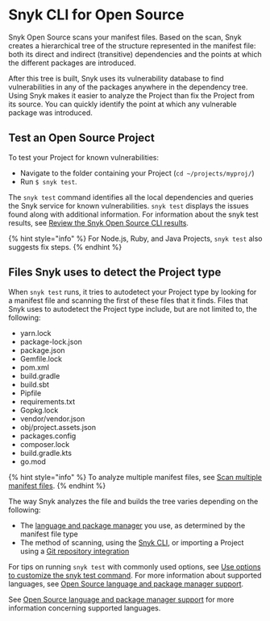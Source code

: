 # Snyk CLI for Open Source

Snyk Open Source scans your manifest files. Based on the scan, Snyk creates a hierarchical tree of the structure represented in the manifest file: both its direct and indirect (transitive) dependencies and the points at which the different packages are introduced.

After this tree is built, Snyk uses its vulnerability database to find vulnerabilities in any of the packages anywhere in the dependency tree. Using Snyk makes it easier to analyze the Project than fix the Project from its source. You can quickly identify the point at which any vulnerable package was introduced.

## Test an Open Source Project

To test your Project for known vulnerabilities:

* Navigate to the folder containing your Project (`cd ~/projects/myproj/`)
* Run `$ snyk test`.

The `snyk test` command identifies all the local dependencies and queries the Snyk service for known vulnerabilities. `snyk test` displays the issues found along with additional information. For information about the snyk test results, see [Review the Snyk Open Source CLI results](review-the-snyk-open-source-cli-results.md).

{% hint style="info" %}
For Node.js, Ruby, and Java Projects, `snyk test` also suggests fix steps.
{% endhint %}

## Files Snyk uses to detect the Project type

When `snyk test` runs, it tries to autodetect your Project type by looking for a manifest file and scanning the first of these files that it finds. Files that Snyk uses to autodetect the Project type include, but are not limited to, the following:

* yarn.lock
* package-lock.json
* package.json
* Gemfile.lock
* pom.xml
* build.gradle
* build.sbt
* Pipfile
* requirements.txt
* Gopkg.lock
* vendor/vendor.json
* obj/project.assets.json
* packages.config
* composer.lock
* build.gradle.kts
* go.mod

{% hint style="info" %}
To analyze multiple manifest files, see [Scan multiple manifest files](use-options-to-customize-the-snyk-test-command.md#scan-multiple-manifest-files).
{% endhint %}

The way Snyk analyzes the file and builds the tree varies depending on the following:

* The [language and package manager](../../../scan-using-snyk/supported-languages-and-frameworks/supported-languages-frameworks-and-feature-availability-overview.md) you use, as determined by the manifest file type
* The method of scanning, using the [Snyk CLI](../../), or importing a Project using a [Git repository integration](../../../integrate-with-snyk/git-repositories-scms-integrations-with-snyk/)

For tips on running `snyk test` with commonly used options, see [Use options to customize the snyk test command](use-options-to-customize-the-snyk-test-command.md). For more information about supported languages, see [Open Source language and package manager support](../../../scan-using-snyk/supported-languages-and-frameworks/supported-languages-frameworks-and-feature-availability-overview.md).

See [Open Source language and package manager support](../../../scan-using-snyk/supported-languages-and-frameworks/supported-languages-frameworks-and-feature-availability-overview.md) for more information concerning supported languages.
